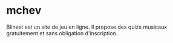 # mchev
Blinest est un site de jeu en ligne. Il propose des quizs musicaux gratuitement et sans obligation d'inscription.
